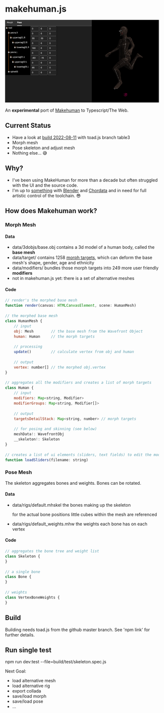 # makehuman.js

<div style="text-align:npm center">
  <img src="data/screenshot.png" />

  An **experimental** port of [Makehuman](http://www.makehumancommunity.org) to Typescript/The Web.
</div>

## Current Status

* Have a look at [build 2022-08-11](https://markandre13.github.io/makehuman.js/) with toad.js branch table3
* Morph mesh
* Pose skeleton and adjust mesh
* Nothing else... 😅

## Why?

* I've been using MakeHuman for more than a decade but often struggled with the UI and the source code.
* I'm up to [something](https://mark13.org) with [Blender](https://www.blender.org) and [Chordata](https://chordata.cc) and in need for full artistic control of the toolchain. 😎

## How does Makehuman work?

### Morph Mesh

#### Data

* data/3dobjs/base.obj contains a 3d model of a human body, called the **base mesh**
* data/target/ contains 1258 [morph targets](https://en.wikipedia.org/wiki/Morph_target_animation),
  which can deform the base mesh's shape, gender, age and ethnicity
* data/modifiers/ bundles those morph targets into 249 more user friendly **modifiers**
* not in makehuman.js yet: there is a set of alternative meshes

#### Code
```js
// render's the morphed base mesh
function render(canvas: HTMLCanvasElement, scene: HumanMesh)

// the morphed base mesh
class HumanMesh {
    // input
    obj: Mesh        // the base mesh from the Wavefront Object
    human: Human     // the morph targets

    // processing
    update()         // calculate vertex from obj and human

    // output
    vertex: number[] // the morphed obj.vertex
}

// aggregates all the modifiers and creates a list of morph targets
class Human {
    // input
    modifiers: Map<string, Modifier>
    modifierGroups: Map<string, Modifier[]>

    // output 
    targetsDetailStack: Map<string, number> // morph targets

    // for posing and skinning (see below)
    meshData!: WavefrontObj
    __skeleton!: Skeleton
}

// creates a list of ui elements (sliders, text fields) to edit the modifier values
function loadSliders(filename: string)
```

### Pose Mesh

The skeleton aggregates bones and weights. Bones can be rotated.

#### Data

* data/rigs/default.mhskel the bones making up the skeleton

  for the actual bone positions little cubes within the mesh are referenced
  
* data/rigs/default_weights.mhw the weights each bone has on each vertex

#### Code

```js
// aggregates the bone tree and weight list
class Skeleton {
}

// a single bone
class Bone {
}

// weights
class VertexBoneWeights {
}
```

## Build

Building needs toad.js from the github master branch. See 'npm link' for further details.

## Run single test

npm run dev:test --file=build/test/skeleton.spec.js

Next Goal:

* load alternative mesh
* load alternative rig
* export collada
* save/load morph
* save/load pose
* ...
<!--
cd /Users/mark/upstream/makehuman/makehuman
./makehuman

joe core/mhmain.py
pip3.9 install --upgrade --force-reinstall PyQt5

WHAT TO DO NOW

===============================

fg = None
groups = []
faceGroups = {}

# this seems to just store color/colorID ?
class FaceGroup
  name
  idx
  object: parent (Object3D)
  color
  colorID
  
class Object3D
  _groups_rev[<name>] = FaceGroup // index in _faceGroups
  _faceGroups = FaceGroup[]
  createFaceGroup(name)
  
  # makehuman.js calculates those when rendering
  fnorm[]: face normals
  vnorm[]: vertex normals
  vtang[]: vertex tangents
  
---------------------
// plugins/3_libraries_skeleton/skeletonlibrary.py
human.setSkeleton(skel)

// shared/skeleton.py
class Skeleton {
  fromFile(path, mesh)
}

// apps/animation.py
class AnimatedMesh {
  __skeleton: Skeleton
  __meshes: []
  __vertexToBoneMaps: []
  ...
  
  // this looks like were the animation is done... but
  // it's only a part within some optimized code...
  skinMesh(coords, compiledVertWeights, poseData)
}

class AnimationTrack
class Pose: AnimationTrack
class PoseUnit: AnimationTrack
class VertexBoneWeights

// apps/human.py
class Human: AnimatedMesh {
}



===============================
I already implemented animating a makehuman generated mesh,
but based on loading an export to collada.

~/c/human/      ;; loads and animates a collada file exported by makehuman

  collada.cc    ;; load collada file into human: Geometry
    collada()
    
  human.hh      ;; the loaded collada file
  class Geometry {
        // mesh
        vertex: double[]
        normal: double[]
        polylist_vcount: unsigned[]     // points per polygon in polylist
        polylist: unsigned[]: vertex index/normal index
        
        // skeleton
        skeleton: SkeletonNode
        
        // mesh-skeleton relation
        joint: string[];             // a list of joint names within the skeleton
        node: SkeletonNode*[]        // joint index to skeleton nodea
        bindShapeMatrix: double[];
        weight: double[];
        inversebind: double[];
        v: unsigned[];
        vcount: unsigned[]; // should be the save as vertex/3
  }
  
  class SkeletonNode {
        name: string
        children: SkeletonNode[]
        m: Matrix
        global_m: Matrix
        x, y, z: double         // additional rotation
  }

human.cc
  TViewer::glPaint()  
    skinning equation
    
    v_out = sum_i=0^n ((v*BSM) * IBM_i * JMi) * JW_i
    
    n    = number of joints
    BSM  := bind-shape matrix (identity in makehuman)
    IBMi := inverse bin-pose matrix of joint i (not read yet)
    JMi  := transformation matrix of joint j
    JW   := weight of influence of joint i on vertex v

BUG IN TOAD.JS (REGRESSION TEST FOR NOW)
o switch to pose tab
o open root
o switch to morph tab
o switch to pose tab
o close root
=> two root nodes appear

-->